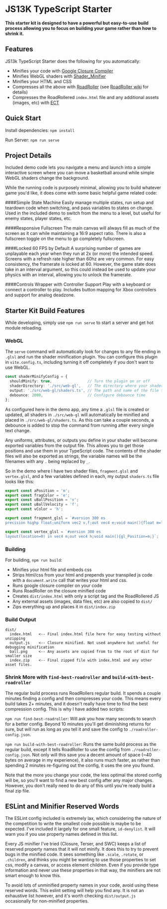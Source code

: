 # JS13K TypeScript Starter

**This starter kit is designed to have a powerful but easy-to-use build process allowing you to focus on building your
game rather than how to shrink it.**

## Features
JS13k TypeScript Starter does the following for you automatically:

* Minifies your code with [Google Closure Compiler](https://developers.google.com/closure/compiler)
* Minifies WebGL shaders with [Shader_Minifier](https://github.com/laurentlb/Shader_Minifier)
* Minifies your HTML and CSS
* Compresses all the above with [RoadRoller](https://github.com/lifthrasiir/roadroller) (see [RoadRoller wiki](https://github.com/lifthrasiir/roadroller/wiki) for details)
* Compresses the RoadRollered `index.html` file and any additional assets (images, etc) with [ECT](https://github.com/fhanau/Efficient-Compression-Tool)


## Quick Start

Install dependencies: `npm install`

Run Server: `npm run serve`

## Project Details
Included demo code lets you navigate a menu and launch into a simple interactive
screen where you can move a basketball around while simple WebGL shaders change the background.

While the running code is purposely minimal, allowing you to build whatever game you'd like, it does come with some
basic helpful game related code:

####Simple State Machine 
Easily manage multiple states, run setup and teardown code when switching, and pass variables
  to states on change. Used in the included demo to switch from the menu to a level, but useful for enemy states, player states, etc.

####Responsive Fullscreen
The main canvas will always fill as much of the screen as it can while maintaining a 16:9
  aspect ratio. There is also a fullscreen toggle on the menu to go completely fullscreen.

####Locked 60 FPS by Default
A surprising number of games are unplayable each year when they run at 2x (or more)
  the intended speed. Screens with a refresh rate higher than 60hz are very common. For easy consistency,
  the framerate is locked at 60. However, the game state does take in an interval argument, so this could instead be
  used to update your physics with an interval, allowing you to unlock the framerate.

####Controls Wrapper with Controller Support
Play with a keyboard or connect a controller to play. Includes button mapping for Xbox controllers and support for analog deadzone.

## Starter Kit Build Features
While developing, simply use `npm run serve` to start a server and get hot module reloading.

### WebGL

The `serve` command will automatically look for changes to any file ending in `.glsl` and run the shader minification plugin.
You can configure this plugin in `vite.config.ts`, including turning it off completely if you don't want to use WebGL.

```ts
const shaderMinifyConfig = {
  shouldMinify: true,                // Turn the plugin on or off
  shaderDirectory: './src/web-gl',   // The directory where your shaders are stored
  output: './src/web-gl/shaders.ts', // The path and name of the file to output
  debounce: 2000,                    // Configure debounce time
};
```

As configured here in the demo app, any time a `.glsl` file is created or updated, all shaders in `./src/web-gl` will
automatically be minified and placed in `./src/web-gl/shaders.ts`. As this can take a couple seconds, a debounce is added
to stop the command from running after every single text change.

Any uniforms, attributes, or outputs you define in your shader will become exported variables from the output file. This
allows you to get those positions and use them in your TypeScript code. The contents of the shader files will also be
exported as strings, the variable names will be the filenames with any `.` being replaced by `_`.

So in the demo where I have two shader files, `fragment.glsl` and `vertex.glsl`, and a few variables defined in each,
my output `shaders.ts` file looks like this:

```ts
export const aPosition = 'm';
export const fragColor = 'e';
export const uBallPosition = 'v';
export const uBallVelocity = 'f';
export const vColor = 'h';

export const fragment_glsl = `#version 300 es
precision highp float;uniform vec2 v,f;out vec4 e;void main(){float m=length(f)/20.;e=vec4(m,fract((gl_FragCoord.xy-v)/vec2(3840,2160)),1);}`;

export const vertex_glsl = `#version 300 es
layout(location=0) in vec4 m;out vec4 h;void main(){gl_Position=m;}`;
```

### Building
For building, `npm run build`:
* Minifies your html file and embeds css
* Strips html/css from your html and prepends your transpiled js code with a `document.write` call that writes your html and css.
* Runs google closure compiler on your code
* Runs RoadRoller on the closure minified code
* Creates `dist/index.html` with only a script tag and the RoadRollered JS
* Any external assets (images, data files, etc) are also copied to `dist/`
* Zips everything up and places it in `dist/index.zip`

### Build Output
```
dist/
  index.html   <-- Final index.html file here for easy testing without unzipping
  output.js    <-- Closure minified. Not used anywhere but useful for debugging minification
  ball.png     <-- Any assets are copied from to the root of dist for smaller size
  index.zip    <-- Final zipped file with index.html and any other asset files.
```

### Shrink More with `find-best-roadroller` and `build-with-best-roadroller`
The regular build process runs RoadRollers regular build. It spends a couple minutes finding a config and
then compresses your code. This means every build takes 2+ minutes, and it doesn't really have time to find
the best compression config. This is why I have added two scripts: 

`npm run find-best-roadroller`: Will ask you how many seconds to search for a better config. Beyond 10 minutes you'll 
get diminishing returns for sure, but will run as long as you tell it and save the config to `./roadroller-config.json`.

`npm run build-with-best-roadroller`: Runs the same build process as the regular build, except it tells RoadRoller to
use the config from `./roadroller-config.json`. Not only will this save you a decent amount of space 
(~40 bytes on average in my experience), it also runs much faster, as rather than spending 2 minutes re-figuring out
the config, it uses the one you found.

Note that the more you change your code, the less optimal the stored config will be, so you'll want to find a new best
config after any major changes. However, you don't really need to do any of this until you're ready build a final zip file.

## ESLint and Minifier Reserved Words

The ESLint config included is extremely lax, which considering the nature of the competition to write the smallest code
possible is maybe to be expected. I've included it largely for one small feature, `id-denylist`. It will warn you if
you use property names defined in this list.

Every JS minifier I've tried (Closure, Terser, and SWC) keeps a list of reserved property names that it will not minify.
It does this to try to prevent bugs in the minified code. It sees something like `.scale`, `.rotate`, or `.children`,
and thinks you might be wanting to use those properties to set css, modify a canvas, or access element children. Even if
you provide type information and never use these properties in that way, the minifiers are not smart enough to know this.

To avoid lots of unminified property names in your code, avoid using these reserved words. This eslint setting will help
you find any. It is not an exhaustive list however, and it's worth checking `dist/output.js` occasionally for non-minified
properties.
